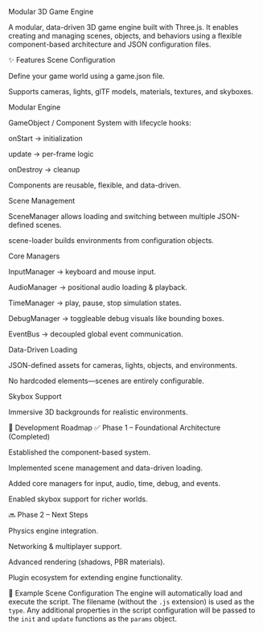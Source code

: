 Modular 3D Game Engine

A modular, data-driven 3D game engine built with Three.js.
It enables creating and managing scenes, objects, and behaviors using a flexible component-based architecture and JSON configuration files.

✨ Features
Scene Configuration

Define your game world using a game.json file.

Supports cameras, lights, glTF models, materials, textures, and skyboxes.

Modular Engine

GameObject / Component System with lifecycle hooks:

onStart → initialization

update → per-frame logic

onDestroy → cleanup

Components are reusable, flexible, and data-driven.

Scene Management

SceneManager allows loading and switching between multiple JSON-defined scenes.

scene-loader builds environments from configuration objects.

Core Managers

InputManager → keyboard and mouse input.

AudioManager → positional audio loading & playback.

TimeManager → play, pause, stop simulation states.

DebugManager → toggleable debug visuals like bounding boxes.

EventBus → decoupled global event communication.

Data-Driven Loading

JSON-defined assets for cameras, lights, objects, and environments.

No hardcoded elements—scenes are entirely configurable.

Skybox Support

Immersive 3D backgrounds for realistic environments.

🚀 Development Roadmap
✅ Phase 1 – Foundational Architecture (Completed)

Established the component-based system.

Implemented scene management and data-driven loading.

Added core managers for input, audio, time, debug, and events.

Enabled skybox support for richer worlds.

🔜 Phase 2 – Next Steps

Physics engine integration.

Networking & multiplayer support.

Advanced rendering (shadows, PBR materials).

Plugin ecosystem for extending engine functionality.

📂 Example Scene Configuration
The engine will automatically load and execute the script. The filename (without the `.js` extension) is used as the `type`. Any additional properties in the script configuration will be passed to the `init` and `update` functions as the `params` object.
